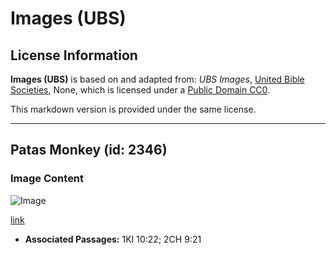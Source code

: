 # Images (UBS)

## License Information

**Images (UBS)** is based on and adapted from: _UBS Images_, [United Bible Societies](https://unitedbiblesocieties.org/), None, which is licensed under a [Public Domain CC0](https://creativecommons.org/public-domain/cc0/).

This markdown version is provided under the same license.



--------------------------------

## Patas Monkey (id: 2346)

### Image Content

![Image](https://cdn.aquifer.bible/aquifer-content/resources/Media/WEB-0700_patas_monkey.jpg)

[link](https://cdn.aquifer.bible/aquifer-content/resources/Media/WEB-0700_patas_monkey.jpg)

* **Associated Passages:** 1KI 10:22; 2CH 9:21

